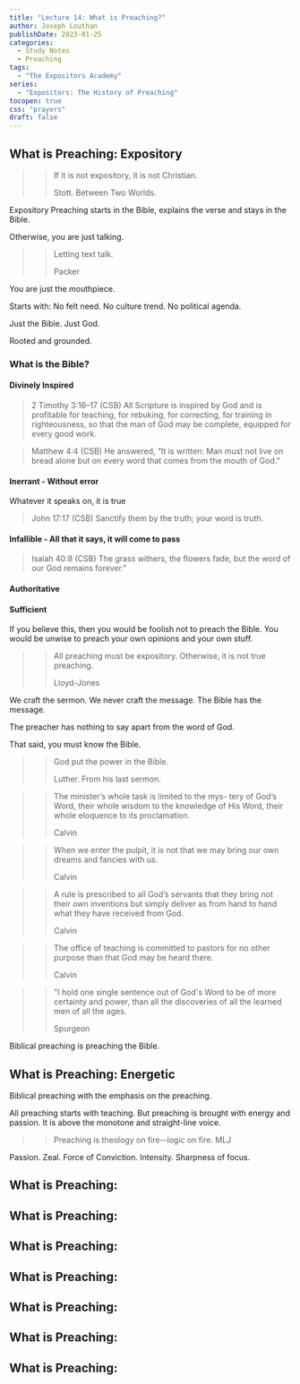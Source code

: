 ```yaml
---
title: "Lecture 14: What is Preaching?"
author: Joseph Louthan
publishDate: 2023-01-25
categories:
  - Study Notes
  - Preaching
tags:
  - "The Expositors Academy"
series:
  - "Expositors: The History of Preaching"
tocopen: true
css: "prayers"
draft: false
---
```


## What is Preaching: Expository

>>If it is not expository, it is not Christian.
>>
>>Stott. Between Two Worlds.

Expository Preaching starts in the Bible, explains the verse and stays in the Bible.

Otherwise, you are just talking.

>>Letting text talk.
>>
>>Packer

You are just the mouthpiece.

Starts with: No felt need. No culture trend. No political agenda.

Just the Bible. Just God.

Rooted and grounded.

### What is the Bible?

#### Divinely Inspired

>2 Timothy 3:16–17 (CSB) All Scripture is inspired by God and is profitable for teaching, for rebuking, for correcting, for training in righteousness, so that the man of God may be complete, equipped for every good work.

>Matthew 4:4 (CSB) He answered, “It is written: Man must not live on bread alone but on every word that comes from the mouth of God.”

#### Inerrant - Without error

Whatever it speaks on, it is true

>John 17:17 (CSB) Sanctify them by the truth; your word is truth.

#### Infallible - All that it says, it will come to pass

>Isaiah 40:8 (CSB) The grass withers, the flowers fade, but the word of our God remains forever.”

#### Authoritative

#### Sufficient

If you believe this, then you would be foolish not to preach the Bible. You would be unwise to preach your own opinions and your own stuff.

>>All preaching must be expository. Otherwise, it is not true preaching.
>>
>>Lloyd-Jones

We craft the sermon. We never craft the message. The Bible has the message.

The preacher has nothing to say apart from the word of God.

That said, you must know the Bible.

>>God put the power in the Bible.
>>
>>Luther. From his last sermon.

>>The minister’s whole task is limited to the mys- tery of God’s Word, their whole wisdom to the knowledge of His Word, their whole eloquence to its proclamation.
>>
>>Calvin

>>When we enter the pulpit, it is not that we may bring our own dreams and fancies with us.
>>
>>Calvin

>>A rule is prescribed to all God’s servants that they bring not their own inventions but simply deliver as from hand to hand what they have received from God.
>>
>>Calvin

>>The office of teaching is committed to pastors for no other purpose than that God may be heard there.
>>
>>Calvin

>>"I hold one single sentence out of God's Word to be of more certainty and power, than all the discoveries of all the learned men of all the ages.
>>
>>Spurgeon

Biblical preaching is preaching the Bible.

## What is Preaching: Energetic

Biblical preaching with the emphasis on the preaching.

All preaching starts with teaching. But preaching is brought with energy and passion. It is above the monotone and straight-line voice.

>>Preaching is theology on fire--logic on fire. MLJ

Passion. Zeal. Force of Conviction. Intensity. Sharpness of focus.

## What is Preaching: 

## What is Preaching: 

## What is Preaching: 

## What is Preaching: 

## What is Preaching: 

## What is Preaching: 

## What is Preaching: 

